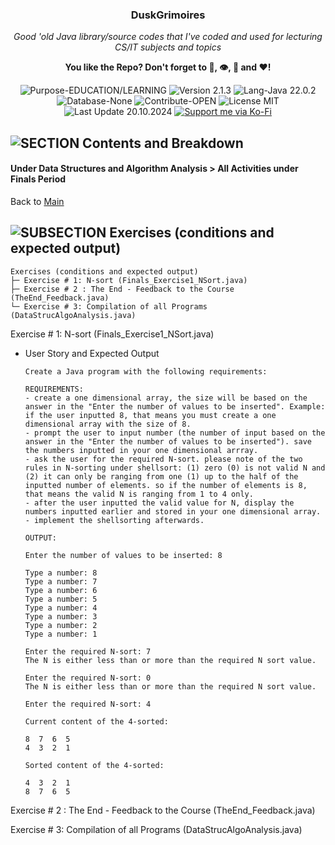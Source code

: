 <!-- <p align="center"><img src="/md_assets/octocat.gif" alt="Logo" width="130" height="130"></p> -->
<h3 align="center">DuskGrimoires</h3>
<p align="center"><em>Good 'old Java library/source codes that I've coded and used for lecturing CS/IT subjects and topics</em></p>
<p align="center"><strong>You like the Repo? Don't forget to 🌟, 👁️, 🔱 and ❤️!</strong></p>
<p align="center">
   <img src="https://img.shields.io/badge/Purpose-EDUCATION/LEARNING-%2300416a?logoColor=white&labelColor=%2300416a&color=%2324292e&textColor=white" alt="Purpose-EDUCATION/LEARNING">
   <img src="https://img.shields.io/badge/Version-2.1.3-%2300416a?logoColor=white&labelColor=%2300416a&color=%2324292e&textColor=white" alt="Version 2.1.3">
   <img src="https://img.shields.io/badge/Lang-Java%2022.0.2-%2300416a?logoColor=white&labelColor=%2300416a&color=%2324292e&textColor=white" alt="Lang-Java 22.0.2">
   <img src="https://img.shields.io/badge/Database-None-%2300416a?logoColor=white&labelColor=%2300416a&color=%2324292e&textColor=white" alt="Database-None">
   <img src="https://img.shields.io/badge/Contribute-OPEN-%2300416a?logoColor=white&labelColor=%2300416a&color=%2324292e&textColor=white" alt="Contribute-OPEN">
   <img src="https://img.shields.io/badge/License-MIT-%2300416a?logoColor=white&labelColor=%2300416a&color=%2324292e&textColor=white" alt="License MIT">
   <img src="https://img.shields.io/badge/Last%20Update-20.10.2024-%2300416a?logoColor=white&labelColor=%2300416a&color=%2324292e&textColor=white" alt="Last Update 20.10.2024">
   <a href="https://ko-fi.com/thenocturnaldevgypsy">
      <img src="https://img.shields.io/badge/Support%20me%20via%20Ko--Fi-%2300416a?logo=ko-fi&logoColor=white&color=%2300416a&textColor=white" alt="Support me via Ko-Fi">
   </a>
</p>

## ![SECTION Contents and Breakdown](https://custom-icon-badges.demolab.com/badge/-Contents%20and%20Breakdown-2471AE?logo=book&logoColor=white&labelColor=2471AE)

#### Under Data Structures and Algorithm Analysis > All Activities under Finals Period

Back to [Main](README.md)

## ![SUBSECTION Exercises (conditions and expected output)](https://custom-icon-badges.demolab.com/badge/-Exercises%20(conditions%20and%20expected%20output)-24292e?logo=beaker&logoColor=white&labelColor=00416a)

```
Exercises (conditions and expected output)
├─ Exercise # 1: N-sort (Finals_Exercise1_NSort.java)
├─ Exercise # 2 : The End - Feedback to the Course (TheEnd_Feedback.java)
└─ Exercise # 3: Compilation of all Programs (DataStrucAlgoAnalysis.java)
```

Exercise # 1: N-sort (Finals_Exercise1_NSort.java)
- User Story and Expected Output
   ```
   Create a Java program with the following requirements: 

   REQUIREMENTS:
   - create a one dimensional array, the size will be based on the answer in the "Enter the number of values to be inserted". Example: if the user inputted 8, that means you must create a one dimensional array with the size of 8.
   - prompt the user to input number (the number of input based on the answer in the "Enter the number of values to be inserted"). save the numbers inputted in your one dimensional arrray.
   - ask the user for the required N-sort. please note of the two rules in N-sorting under shellsort: (1) zero (0) is not valid N and (2) it can only be ranging from one (1) up to the half of the inputted number of elements. so if the number of elements is 8, that means the valid N is ranging from 1 to 4 only.
   - after the user inputted the valid value for N, display the numbers inputted earlier and stored in your one dimensional array.
   - implement the shellsorting afterwards.

   OUTPUT:

   Enter the number of values to be inserted: 8

   Type a number: 8
   Type a number: 7
   Type a number: 6
   Type a number: 5
   Type a number: 4
   Type a number: 3
   Type a number: 2
   Type a number: 1

   Enter the required N-sort: 7
   The N is either less than or more than the required N sort value.

   Enter the required N-sort: 0
   The N is either less than or more than the required N sort value.

   Enter the required N-sort: 4

   Current content of the 4-sorted:

   8  7  6  5  
   4  3  2  1  

   Sorted content of the 4-sorted:

   4  3  2  1  
   8  7  6  5
   ```
Exercise # 2 : The End - Feedback to the Course (TheEnd_Feedback.java)

Exercise # 3: Compilation of all Programs (DataStrucAlgoAnalysis.java)